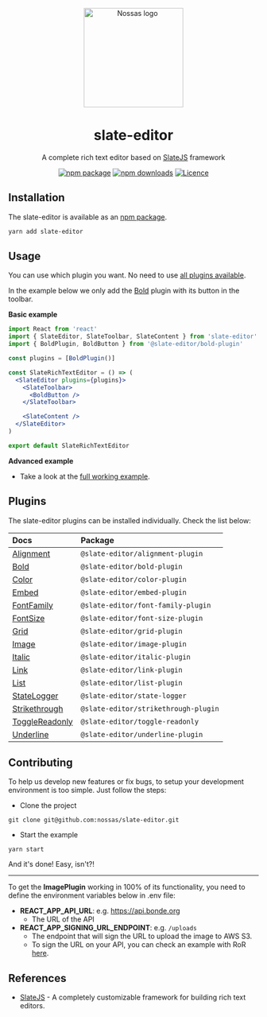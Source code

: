 <p align="center">
  <a href="https://www.en.nossas.org" rel="noopener" target="_blank">
    <img
      width="200"
      src="https://s3.amazonaws.com/hub-central/uploads/logo-nossas-20170517185909.svg"
      alt="Nossas logo"
      title="Nossas"
    />
  </a>
</p>

<h1 align="center">slate-editor</h1>

<div align="center">

A complete rich text editor based on [SlateJS](https://github.com/ianstormtaylor/slate) framework

[![npm package](https://img.shields.io/npm/v/slate-editor.svg?maxAge=60)](https://www.npmjs.com/package/slate-editor)
[![npm downloads](https://img.shields.io/npm/dt/slate-editor.svg?maxAge=60)](https://www.npmjs.com/package/slate-editor)
[![Licence](https://img.shields.io/github/license/nossas/slate-editor.svg?maxAge=60)](https://github.com/nossas/slate-editor/blob/master/LICENSE)

</div>

## Installation
The slate-editor is available as an [npm package](https://www.npmjs.com/package/slate-editor).

```sh
yarn add slate-editor
```

## Usage
You can use which plugin you want. No need to use [all plugins available](./packages).

In the example below we only add the [Bold](https://github.com/nossas/slate-editor/tree/master/src/package/plugins/slate-bold-plugin) plugin with its button in the toolbar.

**Basic example**
```jsx
import React from 'react'
import { SlateEditor, SlateToolbar, SlateContent } from 'slate-editor'
import { BoldPlugin, BoldButton } from '@slate-editor/bold-plugin'

const plugins = [BoldPlugin()]

const SlateRichTextEditor = () => (
  <SlateEditor plugins={plugins}>
    <SlateToolbar>
      <BoldButton />
    </SlateToolbar>

    <SlateContent />
  </SlateEditor>
)

export default SlateRichTextEditor
```

**Advanced example**

- Take a look at the [full working example](https://github.com/nossas/slate-editor/blob/master/src/example/pages/Home.js).

## Plugins
The slate-editor plugins can be installed individually. Check the list below:

| **Docs**                                                      | **Package**                          |
|:--------------------------------------------------------------|:-------------------------------------|
| [Alignment](./packages/slate-editor-alignment-plugin)         | `@slate-editor/alignment-plugin`     |
| [Bold](./packages/slate-editor-bold-plugin)                   | `@slate-editor/bold-plugin`          |
| [Color](./packages/slate-editor-color-plugin)                 | `@slate-editor/color-plugin`         |
| [Embed](./packages/slate-editor-embed-plugin)                 | `@slate-editor/embed-plugin`         |
| [FontFamily](./packages/slate-editor-font-family-plugin)      | `@slate-editor/font-family-plugin`   |
| [FontSize](./packages/slate-editor-font-size-plugin)          | `@slate-editor/font-size-plugin`     |
| [Grid](./packages/slate-editor-grid-plugin)                   | `@slate-editor/grid-plugin`          |
| [Image](./packages/slate-editor-image-plugin)                 | `@slate-editor/image-plugin`         |
| [Italic](./packages/slate-editor-italic-plugin)               | `@slate-editor/italic-plugin`        |
| [Link](./packages/slate-editor-link-plugin)                   | `@slate-editor/link-plugin`          |
| [List](./packages/slate-editor-list-plugin)                   | `@slate-editor/list-plugin`          |
| [StateLogger](./packages/slate-editor-state-logger)           | `@slate-editor/state-logger`         |
| [Strikethrough](./packages/slate-editor-strikethrough-plugin) | `@slate-editor/strikethrough-plugin` |
| [ToggleReadonly](./packages/slate-editor-toggle-readonly)     | `@slate-editor/toggle-readonly`      |
| [Underline](./packages/slate-editor-underline-plugin)         | `@slate-editor/underline-plugin`     |

## Contributing
To help us develop new features or fix bugs, to setup your development environment is too simple. Just follow the steps:

- Clone the project
```
git clone git@github.com:nossas/slate-editor.git
```
- Start the example
```
yarn start
```

And it's done! Easy, isn't?!

---

To get the **ImagePlugin** working in 100% of its functionality, you need to define the
environment variables below in .env file:

- **REACT_APP_API_URL**: e.g. https://api.bonde.org
  - The URL of the API
- **REACT_APP_SIGNING_URL_ENDPOINT**: e.g. `/uploads`
  - The endpoint that will sign the URL to upload the image to AWS S3.
  - To sign the URL on your API, you can check an example with RoR [here](https://github.com/nossas/bonde-server/blob/master/app/controllers/uploads_controller.rb).

## References
- [SlateJS](https://github.com/ianstormtaylor/slate) - A completely customizable framework for building rich text editors.

